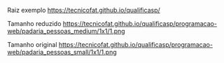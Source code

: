 Raiz exemplo
https://tecnicofat.github.io/qualificasp/

Tamanho reduzido
https://tecnicofat.github.io/qualificasp/programacao-web/padaria_pessoas_medium/1x1/1.png

Tamanho original
https://tecnicofat.github.io/qualificasp/programacao-web/padaria_pessoas_small/1x1/1.png
